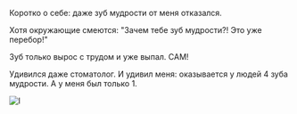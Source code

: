 Коротко о себе: даже зуб мудрости от меня отказался.

Хотя окружающие смеются: "Зачем тебе зуб мудрости?! Это уже перебор!"

Зуб только вырос с трудом и уже выпал. САМ!

Удивился даже стоматолог. И удивил меня: оказывается у людей 4 зуба мудрости. А у меня был только 1.

![I]([http://url/to/img.png](https://cdn.fishki.net/upload/post/2019/05/14/2978012/1-img-20190514-194513.jpg)https://cdn.fishki.net/upload/post/2019/05/14/2978012/1-img-20190514-194513.jpg)
